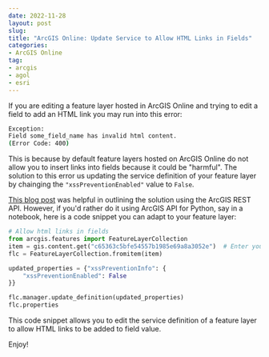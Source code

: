 ```yaml
---
date: 2022-11-28
layout: post
slug: 
title: "ArcGIS Online: Update Service to Allow HTML Links in Fields"
categories:
- ArcGIS Online
tag:
- arcgis 
- agol
- esri
---
```


If you are editing a feature layer hosted in ArcGIS Online and trying to edit a field to add an HTML link you may run into this error:

~~~bash
Exception: 
Field some_field_name has invalid html content.
(Error Code: 400)
~~~

This is because by default feature layers hosted on ArcGIS Online do not allow you to insert links into fields because it could be "harmful". The solution to this error us updating the service definition of your feature layer by chainging the `"xssPreventionEnabled"` value to `False`.

[This blog post](https://community.esri.com/t5/arcgis-data-interoperability-blog/writing-html-and-other-amp-lt-and-amp-gt-tagged/ba-p/1116925) was helpful in outlining the solution using the ArcGIS REST API. However, if you'd rather do it using ArcGIS API for Python, say in a notebook, here is a code snippet you can adapt to your feature layer:

~~~python
# Allow html links in fields
from arcgis.features import FeatureLayerCollection
item = gis.content.get("c65363c5bfe54557b1985e69a8a3052e")  # Enter your feature layer's id here
flc = FeatureLayerCollection.fromitem(item)

updated_properties = {"xssPreventionInfo": {
    "xssPreventionEnabled": False
}}

flc.manager.update_definition(updated_properties)
flc.properties
~~~

This code snippet allows you to edit the service definition of a feature layer to allow HTML links to be added to field value.

Enjoy!
